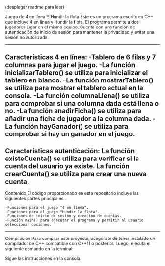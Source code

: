(desplegar readme para leer)

Juego de 4 en línea Y Hundir la flota
Este es un programa escrito en C++ que incluye 4 en línea y Hundir la flota. 
El programa permite a dos jugadores jugar en el mismo equipo. 
Cuenta con una función de autenticación de inicio de sesión para mantener la privacidad y evitar una sesión no autorizada.

-----------------------------------------------------------------------------------------------------------------------
Características 4 en línea:
    -Tablero de 6 filas y 7 columnas para jugar el juego.
    -La función inicializarTablero() se utiliza para inicializar el tablero en blanco.
    -La función mostrarTablero() se utiliza para mostrar el tablero actual en la consola.
    -La función columnaLlena() se utiliza para comprobar si una columna dada está llena o no.
    -La función anadirFicha() se utiliza para añadir una ficha de jugador a la columna dada.
    -La función hayGanador() se utiliza para comprobar si hay un ganador en el juego.
-----------------------------------------------------------------------------------------------------------------------
  Características autenticación:
    La función existeCuenta() se utiliza para verificar si la cuenta del usuario ya existe.
    La función crearCuenta() se utiliza para crear una nueva cuenta.
-----------------------------------------------------------------------------------------------------------------------
Contenido
El código proporcionado en este repositorio incluye las siguientes partes principales:

    -Funciones para el juego "4 en línea".
    -Funciones para el juego "Hundir la flota".
    -Funciones de inicio de sesión y creación de cuentas.
    -Función main() para ejecutar el programa y permitir al usuario seleccionar opciones.
-------------------------------------------------------------------------------------------------------------------------
Compilación
Para compilar este proyecto, asegúrate de tener instalado un compilador de C++ compatible con C++11 o posterior. Luego, ejecuta el siguiente comando en la terminal:

Sigue las instrucciones en la consola.
